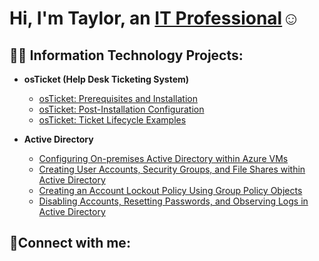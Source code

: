 <h1>Hi, I'm Taylor, an <a href="https://www.linkedin.com/in/taylor-harris-49583278">IT Professional</a>☺</h1>

<h2>👨‍💻 Information Technology Projects:</h2>

- <b>osTicket (Help Desk Ticketing System)</b>
  - [osTicket: Prerequisites and Installation](https://github.com/harrisbrionnat/osticket-prereqs)
  - [osTicket: Post-Installation Configuration](https://github.com/harrisbrionnat/post-install-config)
  - [osTicket: Ticket Lifecycle Examples](https://github.com/harrisbrionnat/ticket-lifecycle)

- <b>Active Directory</b>
  - [Configuring On-premises Active Directory within Azure VMs](https://github.com/harrisbrionnat/configure-ad)
  - [Creating User Accounts, Security Groups, and File Shares within Active Directory](https://github.com/harrisbrionnat/user-group-ad)
  - [Creating an Account Lockout Policy Using Group Policy Objects](https://github.com/harrisbrionnat/group-policy)
  - [Disabling Accounts, Resetting Passwords, and Observing Logs in Active Directory](https://github.com/harrisbrionnat/manage-account)

<h2>🤳Connect with me:</h2>


